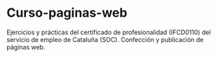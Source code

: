 # Curso-paginas-web

Ejercicios y prácticas del certificado de profesionalidad (IFCD0110) del servicio de empleo de Cataluña (SOC). Confección y publicación de páginas web.
